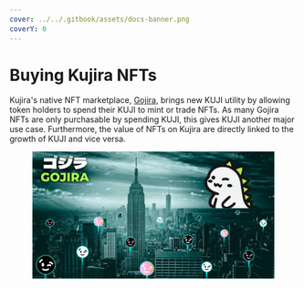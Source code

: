 ```yaml
---
cover: ../../.gitbook/assets/docs-banner.png
coverY: 0
---
```


# Buying Kujira NFTs

Kujira's native NFT marketplace, [Gojira](https://winkhub.app/posts/gojira-kujiras-revolutionary-nft-marketplace), brings new KUJI utility by allowing token holders to spend their KUJI to mint or trade NFTs. As many Gojira NFTs are only purchasable by spending KUJI, this gives KUJI another major use case. Furthermore, the value of NFTs on Kujira are directly linked to the growth of KUJI and vice versa.

<figure><img src="../../.gitbook/assets/image (2) (1) (1).png" alt=""><figcaption></figcaption></figure>
